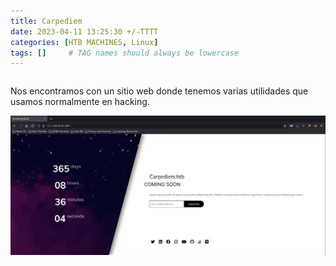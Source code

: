 ```yaml
---
title: Carpediem
date: 2023-04-11 13:25:30 +/-TTTT
categories: [HTB MACHINES, Linux]
tags: []     # TAG names should always be lowercase
---
```


```shell

```
Nos encontramos con un sitio web donde tenemos varias utilidades que usamos normalmente en hacking. 

![imagen1](/assets/images/Carpediem/carpediem1.png)

